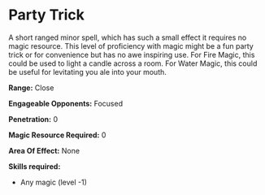 # Party Trick

A short ranged minor spell, which has such a small effect it requires no magic resource. This level of proficiency with magic might be a fun party trick or for convenience but has no awe inspiring use. For Fire Magic, this could be used to light a candle across a room. For Water Magic, this could be useful for levitating you ale into your mouth.

**Range:** Close

**Engageable Opponents:**  Focused

**Penetration:** 0

**Magic Resource Required:** 0

**Area Of Effect:** None

**Skills required:**

- Any magic (level -1)
